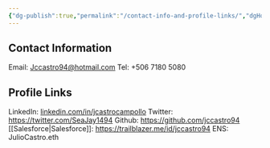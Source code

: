 ```yaml
---
{"dg-publish":true,"permalink":"/contact-info-and-profile-links/","dgHomeLink":true,"dgPassFrontmatter":false}
---
```


## Contact Information
Email: Jccastro94@hotmail.com
Tel: +506 7180 5080

## Profile Links
LinkedIn: [linkedin.com/in/jcastrocampollo](https://www.linkedin.com/in/jcastrocampollo)
Twitter: https://twitter.com/SeaJay1494
Github: https://github.com/jccastro94
[[Salesforce|Salesforce]]:  https://trailblazer.me/id/jccastro94
ENS: JulioCastro.eth
